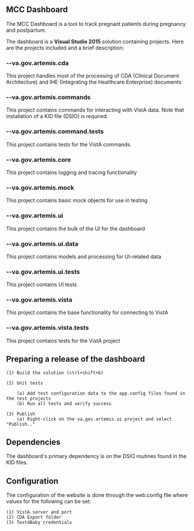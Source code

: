 ## MCC Dashboard

The MCC Dashboard is a tool to track pregnant patients during pregnancy and postpartum. 

The dashboard is a **Visual Studio 2015** solution containing projects.  Here are the projects included 
and a brief description: 

### --va.gov.artemis.cda 

This project handles most of the processing of CDA (Clinical Document Architecture) and IHE (Integrating the Healthcare Enterprise) documents 

### --va.gov.artemis.commands 

This project contains commands for interacting with VistA data. Note that installation of a KID file (DSIO) is required. 

### --va.gov.artemis.command.tests 

This project contains tests for the VistA commands. 

### --va.gov.artemis.core 

This project contains logging and tracing functionality 

### --va.gov.artemis.mock 

This project contains basic mock objects for use in testing 

### --va.gov.artemis.ui 

This project contains the bulk of the UI for the dashboard 

### --va.gov.artemis.ui.data

This project contains models and processing for UI-related data 

### --va.gov.artemis.ui.tests

This project contains UI tests 

### --va.gov.artemis.vista

This project contains the base functionality for connecting to VistA

### --va.gov.artemis.vista.tests

This project contains tests for the VistA project 

## Preparing a release of the dashboard 

	(1) Build the solution (ctrl+shift+b)

	(2) Unit tests 

		(a) Add test configuration data to the app.config files found in the test projects 
		(b) Run all tests and verify success 

	(3) Publish 
		(a) Right-click on the va.gov.artemis.ui project and select "Publish.."

## Dependencies 

The dashboard's primary dependency is on the DSIO routines found in the KID files. 

## Configuration 

The configuration of the website is done through the web.config file where values for the following can be set: 

	(1) VistA server and port
	(2) CDA Export folder 
	(3) Text4Baby credentials 
